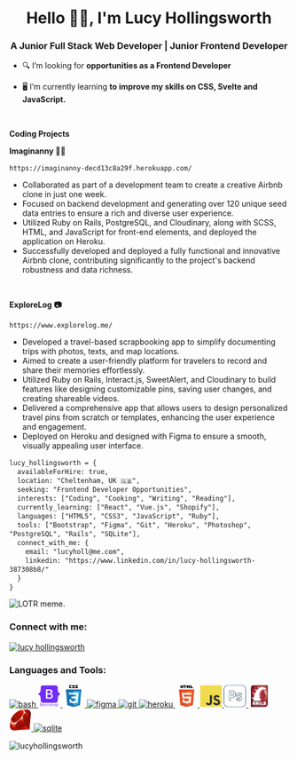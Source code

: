 <h1 align="center">Hello 🧙‍♀️, I'm Lucy Hollingsworth</h1>
<h3 align="center">A Junior Full Stack Web Developer | Junior Frontend Developer</h3>

- 🔍 I’m looking for **opportunities as a Frontend Developer**

- 🖥 I’m currently learning **to improve my skills on CSS, Svelte and JavaScript.**
<br>

  **Coding Projects**

  **Imaginanny 👨‍🍼**
  ```
  https://imaginanny-decd13c8a29f.herokuapp.com/
  ```
-  Collaborated as part of a development team to create a creative Airbnb clone in just one week.
-  Focused on backend development and generating over 120 unique seed data entries to ensure a rich and diverse user experience.
-  Utilized Ruby on Rails, PostgreSQL, and Cloudinary, along with SCSS, HTML, and JavaScript for front-end elements, and deployed the application on Heroku.
-  Successfully developed and deployed a fully functional and innovative Airbnb clone, contributing significantly to the project's backend robustness and data richness.

 <br>
 
  **ExploreLog 📷**
  ```
  https://www.explorelog.me/
  ```
-  Developed a travel-based scrapbooking app to simplify documenting trips with photos, texts, and map locations.
-  Aimed to create a user-friendly platform for travelers to record and share their memories effortlessly.
-  Utilized Ruby on Rails, Interact.js, SweetAlert, and Cloudinary to build features like designing customizable pins, saving user changes, and creating shareable videos.
-  Delivered a comprehensive app that allows users to design personalized travel pins from scratch or templates, enhancing the user experience and engagement.
-  Deployed on Heroku and designed with Figma to ensure a smooth, visually appealing user interface.

```
lucy_hollingsworth = {
  availableForHire: true,
  location: "Cheltenham, UK 🇬🇧",
  seeking: "Frontend Developer Opportunities",
  interests: ["Coding", "Cooking", "Writing", "Reading"],
  currently_learning: ["React", "Vue.js", "Shopify"],
  languages: ["HTML5", "CSS3", "JavaScript", "Ruby"],
  tools: ["Bootstrap", "Figma", "Git", "Heroku", "Photoshop", "PostgreSQL", "Rails", "SQLite"],
  connect_with_me: {
    email: "lucyholl@me.com",
    linkedin: "https://www.linkedin.com/in/lucy-hollingsworth-387308b8/"
  }
}
```

![LOTR meme.](https://miro.medium.com/v2/resize:fit:1400/0*eaKfiilhP8zMKLfV)
  
<h3 align="left">Connect with me:</h3>
<p align="left">
<a href="https://linkedin.com/in/lucy hollingsworth" target="blank"><img align="center" src="https://raw.githubusercontent.com/rahuldkjain/github-profile-readme-generator/master/src/images/icons/Social/linked-in-alt.svg" alt="lucy hollingsworth" height="30" width="40" /></a>
</p>

<h3 align="left">Languages and Tools:</h3>
<p align="left"> <a href="https://www.gnu.org/software/bash/" target="_blank" rel="noreferrer"> <img src="https://www.vectorlogo.zone/logos/gnu_bash/gnu_bash-icon.svg" alt="bash" width="40" height="40"/> </a> <a href="https://getbootstrap.com" target="_blank" rel="noreferrer"> <img src="https://raw.githubusercontent.com/devicons/devicon/master/icons/bootstrap/bootstrap-plain-wordmark.svg" alt="bootstrap" width="40" height="40"/> </a> <a href="https://www.w3schools.com/css/" target="_blank" rel="noreferrer"> <img src="https://raw.githubusercontent.com/devicons/devicon/master/icons/css3/css3-original-wordmark.svg" alt="css3" width="40" height="40"/> </a> <a href="https://www.figma.com/" target="_blank" rel="noreferrer"> <img src="https://www.vectorlogo.zone/logos/figma/figma-icon.svg" alt="figma" width="40" height="40"/> </a> <a href="https://git-scm.com/" target="_blank" rel="noreferrer"> <img src="https://www.vectorlogo.zone/logos/git-scm/git-scm-icon.svg" alt="git" width="40" height="40"/> </a> <a href="https://heroku.com" target="_blank" rel="noreferrer"> <img src="https://www.vectorlogo.zone/logos/heroku/heroku-icon.svg" alt="heroku" width="40" height="40"/> </a> <a href="https://www.w3.org/html/" target="_blank" rel="noreferrer"> <img src="https://raw.githubusercontent.com/devicons/devicon/master/icons/html5/html5-original-wordmark.svg" alt="html5" width="40" height="40"/> </a> <a href="https://developer.mozilla.org/en-US/docs/Web/JavaScript" target="_blank" rel="noreferrer"> <img src="https://raw.githubusercontent.com/devicons/devicon/master/icons/javascript/javascript-original.svg" alt="javascript" width="40" height="40"/> </a> <a href="https://www.photoshop.com/en" target="_blank" rel="noreferrer"> <img src="https://raw.githubusercontent.com/devicons/devicon/master/icons/photoshop/photoshop-line.svg" alt="photoshop" width="40" height="40"/> </a> <a href="https://rubyonrails.org" target="_blank" rel="noreferrer"> <img src="https://raw.githubusercontent.com/devicons/devicon/master/icons/rails/rails-original-wordmark.svg" alt="rails" width="40" height="40"/> </a> <a href="https://www.ruby-lang.org/en/" target="_blank" rel="noreferrer"> <img src="https://raw.githubusercontent.com/devicons/devicon/master/icons/ruby/ruby-original.svg" alt="ruby" width="40" height="40"/> </a> <a href="https://www.sqlite.org/" target="_blank" rel="noreferrer"> <img src="https://www.vectorlogo.zone/logos/sqlite/sqlite-icon.svg" alt="sqlite" width="40" height="40"/> </a> </p>

<p><img align="center" src="https://github-readme-stats.vercel.app/api/top-langs?username=lucyhollingsworth&show_icons=true&locale=en&layout=compact" alt="lucyhollingsworth" /></p>
